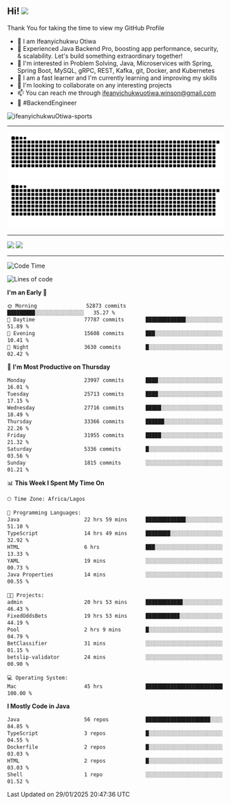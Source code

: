 <!-- BLOG-POST-LIST:START --><!-- BLOG-POST-LIST:END -->

## Hi! <img src="https://media.giphy.com/media/hvRJCLFzcasrR4ia7z/giphy.gif" width="4%"> 

Thank You for taking the time to view my GitHub Profile

- 👋 I am Ifeanyichukwu Otiwa
- 🚀 Experienced Java Backend Pro, boosting app performance, security, & scalability. Let's build something extraordinary together!
- 👀 I'm interested in Problem Solving, Java, Microservices with Spring, Spring Boot, MySQL, gRPC, REST, Kafka, git, Docker, and Kubernetes
- 🌱 I am a fast learner and I'm currently learning and improving my skills
- 💞️ I'm looking to collaborate on any interesting projects
- 📫 You can reach me through ifeanyichukwuotiwa.winson@gmail.com
- 🚀 #BackendEngineer

<p align="left" marginTop="10px"> <img src="https://komarev.com/ghpvc/?username=ifeanyichukwuOtiwa-sports&label=Profile%20views&color=0e75b6&style=for-the-badge" alt="ifeanyichukwuOtiwa-sports" /> </p>

***

<!--🐍📈SNAKEGRAPH / 🌐WEBSITE: https://github.com/Platane/snk -->
![github contribution grid snake animation](https://raw.githubusercontent.com/ifeanyichukwuOtiwa-sports/ifeanyichukwuOtiwa-sports/output/github-contribution-grid-snake-dark.svg#gh-dark-mode-only)![github contribution grid snake animation](https://raw.githubusercontent.com/ifeanyichukwuOtiwa-sports/ifeanyichukwuOtiwa-sports/output/github-contribution-grid-snake.svg#gh-light-mode-only)

***

<p float="left">
  <img float="left" src="https://github-readme-stats.vercel.app/api?username=ifeanyichukwuOtiwa-sports&count_private=true&include_all_commits=true&theme=react&show_icons=true" />
  <img float="right" src="https://github-readme-stats.vercel.app/api/top-langs/?username=ifeanyichukwuOtiwa-sports&layout=compact&show_icons=true&theme=react" /> 
</p>

***



<!--START_SECTION:waka-->
![Code Time](http://img.shields.io/badge/Code%20Time-3%2C406%20hrs%2046%20mins-blue)

![Lines of code](https://img.shields.io/badge/From%20Hello%20World%20I%27ve%20Written-37.7%20million%20lines%20of%20code-blue)

**I'm an Early 🐤** 

```text
🌞 Morning                52873 commits       █████████░░░░░░░░░░░░░░░░   35.27 % 
🌆 Daytime                77787 commits       █████████████░░░░░░░░░░░░   51.89 % 
🌃 Evening                15608 commits       ███░░░░░░░░░░░░░░░░░░░░░░   10.41 % 
🌙 Night                  3630 commits        █░░░░░░░░░░░░░░░░░░░░░░░░   02.42 % 
```
📅 **I'm Most Productive on Thursday** 

```text
Monday                   23997 commits       ████░░░░░░░░░░░░░░░░░░░░░   16.01 % 
Tuesday                  25713 commits       ████░░░░░░░░░░░░░░░░░░░░░   17.15 % 
Wednesday                27716 commits       █████░░░░░░░░░░░░░░░░░░░░   18.49 % 
Thursday                 33366 commits       ██████░░░░░░░░░░░░░░░░░░░   22.26 % 
Friday                   31955 commits       █████░░░░░░░░░░░░░░░░░░░░   21.32 % 
Saturday                 5336 commits        █░░░░░░░░░░░░░░░░░░░░░░░░   03.56 % 
Sunday                   1815 commits        ░░░░░░░░░░░░░░░░░░░░░░░░░   01.21 % 
```


📊 **This Week I Spent My Time On** 

```text
🕑︎ Time Zone: Africa/Lagos

💬 Programming Languages: 
Java                     22 hrs 59 mins      █████████████░░░░░░░░░░░░   51.10 % 
TypeScript               14 hrs 49 mins      ████████░░░░░░░░░░░░░░░░░   32.92 % 
HTML                     6 hrs               ███░░░░░░░░░░░░░░░░░░░░░░   13.33 % 
YAML                     19 mins             ░░░░░░░░░░░░░░░░░░░░░░░░░   00.73 % 
Java Properties          14 mins             ░░░░░░░░░░░░░░░░░░░░░░░░░   00.55 % 

🐱‍💻 Projects: 
admin                    20 hrs 53 mins      ████████████░░░░░░░░░░░░░   46.43 % 
FixedOddsBets            19 hrs 53 mins      ███████████░░░░░░░░░░░░░░   44.19 % 
Pool                     2 hrs 9 mins        █░░░░░░░░░░░░░░░░░░░░░░░░   04.79 % 
BetClassifier            31 mins             ░░░░░░░░░░░░░░░░░░░░░░░░░   01.15 % 
betslip-validator        24 mins             ░░░░░░░░░░░░░░░░░░░░░░░░░   00.90 % 

💻 Operating System: 
Mac                      45 hrs              █████████████████████████   100.00 % 
```

**I Mostly Code in Java** 

```text
Java                     56 repos            █████████████████████░░░░   84.85 % 
TypeScript               3 repos             █░░░░░░░░░░░░░░░░░░░░░░░░   04.55 % 
Dockerfile               2 repos             █░░░░░░░░░░░░░░░░░░░░░░░░   03.03 % 
HTML                     2 repos             █░░░░░░░░░░░░░░░░░░░░░░░░   03.03 % 
Shell                    1 repo              ░░░░░░░░░░░░░░░░░░░░░░░░░   01.52 % 
```




 Last Updated on 29/01/2025 20:47:36 UTC
<!--END_SECTION:waka-->

<!--
<p align="center">
![trophy](https://github-profile-trophy.vercel.app/?username=ifeanyichukwuOtiwa-sports&theme=onedark) (https://github.com/ryo-ma/github-profile-trophy)
</p>
-->

<!---
ifeanyi-otiwa/ifeanyi-otiwa is a ✨ special ✨ repository because its `README.md` (this file) appears on your GitHub profile.
You can click the Preview link to take a look at your changes.
--->
